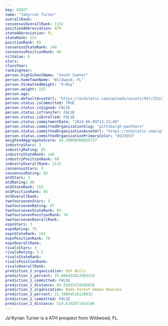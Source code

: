 ```yaml
---
key: 95027
name: "JaKyrian Turner"
overallRank: 
consensusOverallRank: 1132
positionAbbreviation: ATH
stateAbbreviation: FL
stateRank: 153
positionRank: 85
consensusStateRank: 148
consensusPositionRank: 68
nilValue: 0
stars: 
classYear: 
rankingYear: 
person.highSchoolName: "South Sumter"
person.homeTownName: "Wildwood, FL"
person.formattedHeight: "9-May"
person.weight: 155
person.age: 
person.defaultAssetUrl: "https://on3static.com/uploads/assets/957/253/253957.png"
person.status.isCommitted: TRUE
person.status.isSigned: FALSE
person.status.isTransfer: FALSE
person.status.isEnrolled: FALSE
person.status.commitmentDate: "2024-06-09T13:23:00"
person.status.committedOrganizationSlug: "pittsburgh-panthers"
person.status.committedOrganizationAssetUrl: "https://on3static.com/uploads/assets/797/149/149797.svg"
person.status.committedOrganizationPrimaryColor: "#223553"
weightedAggregateScore: 85.59098360655737
industryStars: 3
industryRating: 85
industryStateRank: 148
industryPositionRank: 68
industryOverallRank: 1132
consensusStars: 3
consensusRating: 85
on3Stars: 3
on3Rating: 86
on3StateRank: 153
on3PositionRank: 85
on3OverallRank: 
twofoursevenStars: 3
twofoursevenRating: 87
twofoursevenStateRank: 93
twofoursevenPositionRank: 74
twofoursevenOverallRank: 
espnStars: 3
espnRating: 75
espnStateRank: 143
espnPositionRank: 78
espnOverallRank: 
rivalsStars: 3
rivalsRating: 5.5
rivalsStateRank: 
rivalsPositionRank: 
rivalsOverallRank: 
prediction_1_organization: USF Bulls
prediction_1_percent: 25.806451612903224
prediction_1_committed: FALSE
prediction_1_distance: 65.92015278306036
prediction_2_organization: Wake Forest Demon Deacons
prediction_2_percent: 22.58064516129032
prediction_2_committed: FALSE
prediction_2_distance: 514.6292871424106
---
```

Ja'Kyrian Turner is a ATH prospect from Wildwood, FL.
